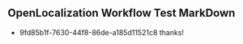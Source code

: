 ## OpenLocalization Workflow Test MarkDown
* 9fd85b1f-7630-44f8-86de-a185d11521c8 
thanks!<!--HONumber=Mar16_HO2-->
